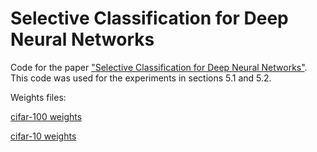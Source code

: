 # Selective Classification for Deep Neural Networks
Code for the paper ["Selective Classification for Deep Neural Networks"](https://arxiv.org/abs/1705.08500). This code was used for the experiments in sections 5.1 and 5.2.

Weights files:

[cifar-100 weights](https://drive.google.com/open?id=0B4odNGNGJ56qTEdnT1RjTU44Zms)

[cifar-10 weights](https://drive.google.com/open?id=0B4odNGNGJ56qVW9JdkthbzBsX28)


